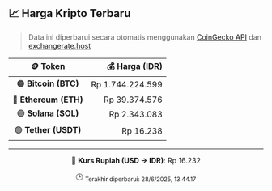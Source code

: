 

<!-- HARGA_KRIPTO -->
## 📈 Harga Kripto Terbaru

> Data ini diperbarui secara otomatis menggunakan [CoinGecko API](https://www.coingecko.com/) dan [exchangerate.host](https://exchangerate.host/)

<div align="center">

| 🪙 Token | 💰 Harga (IDR) |
|:------:|---------------:|
| 🟠 **Bitcoin (BTC)**   | Rp 1.744.224.599 |
| 🔵 **Ethereum (ETH)**  | Rp 39.374.576 |
| 🟣 **Solana (SOL)**    | Rp 2.343.083 |
| 🟢 **Tether (USDT)**   | Rp 16.238 |

---

💱 **Kurs Rupiah (USD → IDR)**: Rp 16.232

🕒 <sub>Terakhir diperbarui: 28/6/2025, 13.44.17</sub>

</div>
<!-- /HARGA_KRIPTO -->